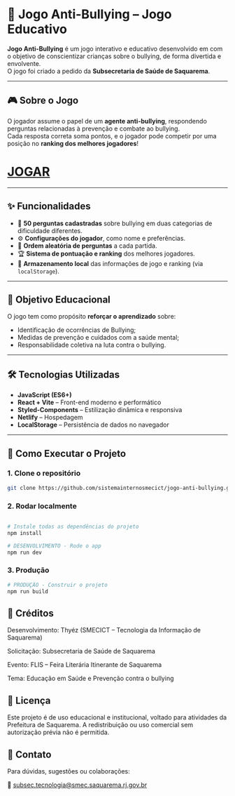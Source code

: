 # 🦟 Jogo Anti-Bullying – Jogo Educativo

**Jogo Anti-Bullying** é um jogo interativo e educativo desenvolvido em com o objetivo de conscientizar crianças sobre o bullying, de forma divertida e envolvente.  
O jogo foi criado a pedido da **Subsecretaria de Saúde de Saquarema**.

---

## 🎮 Sobre o Jogo

O jogador assume o papel de um **agente anti-bullying**, respondendo perguntas relacionadas à prevenção e combate ao bullying.  
Cada resposta correta soma pontos, e o jogador pode competir por uma posição no **ranking dos melhores jogadores**!

# [JOGAR](https://jogo-anti-bullying.netlify.app/)
---

## ✨ Funcionalidades

- 🧩 **50 perguntas cadastradas** sobre bullying em duas categorias de dificuldade diferentes.
- ⚙️ **Configurações do jogador**, como nome e preferências.  
- 🔀 **Ordem aleatória de perguntas** a cada partida.
- 🏆 **Sistema de pontuação e ranking** dos melhores jogadores.  
- 💾 **Armazenamento local** das informações de jogo e ranking (via `localStorage`).  

---

## 🧠 Objetivo Educacional

O jogo tem como propósito **reforçar o aprendizado** sobre:
- Identificação de ocorrências de Bullying;
- Medidas de prevenção e cuidados com a saúde mental;
- Responsabilidade coletiva na luta contra o bullying.

---

## 🛠️ Tecnologias Utilizadas

- **JavaScript (ES6+)**
- **React + Vite** – Front-end moderno e performático  
- **Styled-Components** – Estilização dinâmica e responsiva  
- **Netlify** – Hospedagem
- **LocalStorage** – Persistência de dados no navegador

---

## 🚀 Como Executar o Projeto

### 1. Clone o repositório

```bash
git clone https://github.com/sistemainternosmecict/jogo-anti-bullying.git
```

### 2. Rodar localmente

```bash

# Instale todas as dependências do projeto
npm install

# DESENVOLVIMENTO - Rode o app
npm run dev
```

### 3. Produção

```bash
# PRODUÇÃO - Construir o projeto
npm run build

```

## 🏅 Créditos

Desenvolvimento: Thyéz (SMECICT – Tecnologia da Informação de Saquarema)

Solicitação: Subsecretaria de Saúde de Saquarema

Evento: FLIS – Feira Literária Itinerante de Saquarema

Tema: Educação em Saúde e Prevenção contra o bullying

## 📜 Licença

Este projeto é de uso educacional e institucional, voltado para atividades da Prefeitura de Saquarema.
A redistribuição ou uso comercial sem autorização prévia não é permitida.

## 💬 Contato

Para dúvidas, sugestões ou colaborações:

📧 subsec.tecnologia@smec.saquarema.rj.gov.br
